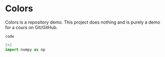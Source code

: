 # Colors
Colors is a repository demo. This project does nothing and is purely a demo for a cours on Git/GitHub.

`code`

``` py
2+2
import numpy as np
```